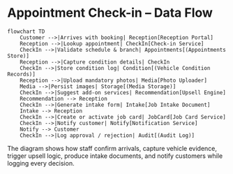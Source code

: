 # Appointment Check-in – Data Flow

```mermaid
flowchart TD
    Customer -->|Arrives with booking| Reception[Reception Portal]
    Reception -->|Lookup appointment| CheckIn[Check-in Service]
    CheckIn -->|Validate schedule & branch| Appointments[(Appointments Store)]
    Reception -->|Capture condition details| CheckIn
    CheckIn -->|Store condition log| Condition[(Vehicle Condition Records)]
    Reception -->|Upload mandatory photos| Media[Photo Uploader]
    Media -->|Persist images| Storage[(Media Storage)]
    CheckIn -->|Suggest add-on services| Recommendation[Upsell Engine]
    Recommendation --> Reception
    CheckIn -->|Generate intake form| Intake[Job Intake Document]
    Intake --> Reception
    CheckIn -->|Create or activate job card| JobCard[Job Card Service]
    CheckIn -->|Notify customer| Notify[Notification Service]
    Notify --> Customer
    CheckIn -->|Log approval / rejection| Audit[(Audit Log)]
```

The diagram shows how staff confirm arrivals, capture vehicle evidence, trigger upsell logic, produce intake documents, and notify customers while logging every decision.
